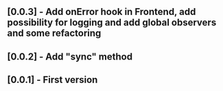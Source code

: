 ## [0.0.3] - Add onError hook in Frontend, add possibility for logging and add global observers and some refactoring
## [0.0.2] - Add "sync" method
## [0.0.1] - First version
